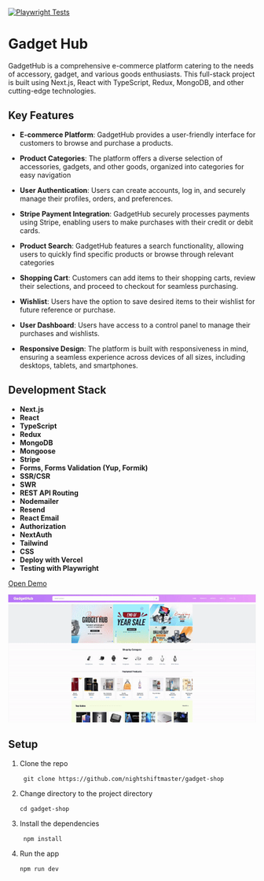 [![Playwright Tests](https://github.com/nightshiftmaster/gadget-shop/actions/workflows/playwright.yml/badge.svg)](https://github.com/nightshiftmaster/gadget-shop/actions/workflows/playwright.yml)

# Gadget Hub

GadgetHub is a comprehensive e-commerce platform catering to the needs of accessory, gadget, and various goods enthusiasts. This full-stack project is built using Next.js, React with TypeScript, Redux, MongoDB, and other cutting-edge technologies.

## Key Features

- **E-commerce Platform**: GadgetHub provides a user-friendly interface for customers to browse and purchase a products.

- **Product Categories**: The platform offers a diverse selection of accessories, gadgets, and other goods, organized into categories for easy navigation

- **User Authentication**: Users can create accounts, log in, and securely manage their profiles, orders, and preferences.

- **Stripe Payment Integration**: GadgetHub securely processes payments using Stripe, enabling users to make purchases with their credit or debit cards.

- **Product Search**: GadgetHub features a search functionality, allowing users to quickly find specific products or browse through relevant categories

- **Shopping Cart**: Customers can add items to their shopping carts, review their selections, and proceed to checkout for seamless purchasing.

- **Wishlist**: Users have the option to save desired items to their wishlist for future reference or purchase.

- **User Dashboard**: Users have access to a control panel to manage their purchases and wishlists.

- **Responsive Design**: The platform is built with responsiveness in mind, ensuring a seamless experience across devices of all sizes, including desktops, tablets, and smartphones.

## Development Stack

- **Next.js**
- **React**
- **TypeScript**
- **Redux**
- **MongoDB**
- **Mongoose**
- **Stripe**
- **Forms, Forms Validation (Yup, Formik)**
- **SSR/CSR**
- **SWR**
- **REST API Routing**
- **Nodemailer**
- **Resend**
- **React Email**
- **Authorization**
- **NextAuth**
- **Tailwind**
- **CSS**
- **Deploy with Vercel**
- **Testing with Playwright**

[Open Demo](https://gadget-hub-shop.vercel.app)

![image](./public/demo.gif)

## Setup

1. Clone the repo

   ```shell
    git clone https://github.com/nightshiftmaster/gadget-shop
   ```

2. Change directory to the project directory

   ```shell
   cd gadget-shop
   ```

3. Install the dependencies

   ```shell
    npm install
   ```

4. Run the app

   ```shell
   npm run dev
   ```
